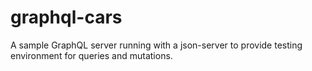 # graphql-cars
A sample GraphQL server running with a json-server to provide testing environment for queries and mutations.
